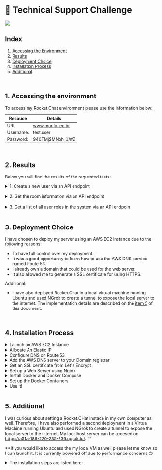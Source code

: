 # :rocket: Technical Support Challenge

<img src="https://itcraftapps.com/wp-content/uploads/2019/05/rocket-1.png" height="600px">

## Index
1. <a href="https://github.com/mpinheiro-it/Rocket.Chat_ES_Murilo_Pinheiro/blob/main/README.md#1-accessing-the-environment">Accessing the Environment</a>
2. <a href="https://github.com/mpinheiro-it/Rocket.Chat_ES_Murilo_Pinheiro/blob/main/README.md#2-results">Results</a>
3. <a href="https://github.com/mpinheiro-it/Rocket.Chat_ES_Murilo_Pinheiro/blob/main/README.md#3-deployment-choice">Deployment Choice</a>
4. <a href="https://github.com/mpinheiro-it/Rocket.Chat_ES_Murilo_Pinheiro/blob/main/README.md#4-installation-process">Installation Process</a>
5. <a href="https://github.com/mpinheiro-it/Rocket.Chat_ES_Murilo_Pinheiro/blob/main/README.md#5-Additional">Additional</a>
<br>

## 1. Accessing the environment

To access my Rocket.Chat environment please use the information below:

| Resouce | Details |
| ------------- | ------------- |
| URL  | www.murilo.tec.br  |
| Username:  | test.user  |
| Password:  | 940TMj$MNoh_1/#Z  |
<br>

## 2. Results
Below you will find the results of the requested tests:
  
  <details><summary>1. Create a new user via an API endpoint</summary><br>
    <p>Admin user:</p>
    <img src="https://github.com/mpinheiro-it/Rocket.Chat_ES_Murilo_Pinheiro/blob/main/img/0-Creating-New-Admin-User.png" height="400px">
    <p>Regular user:</p>
    <img src="https://github.com/mpinheiro-it/Rocket.Chat_ES_Murilo_Pinheiro/blob/main/img/01-Creating-New-User.png" height="400px">
    <p>Regular user logged in:</p>
    <img src="https://github.com/mpinheiro-it/Rocket.Chat_ES_Murilo_Pinheiro/blob/main/img/1-New-User-Logged-In.png" height="400px" width="1000px">    
  </details>
    <br>
    
  <details><summary>2. Get the room information via an API endpoint</summary><br>    
    <img src="https://github.com/mpinheiro-it/Rocket.Chat_ES_Murilo_Pinheiro/blob/main/img/2-Room-Information.png" height="400px">    
  </details><br>
  
   <details><summary>3. Get a list of all user roles in the system via an API endpoin</summary><br>    
    <img src="https://github.com/mpinheiro-it/Rocket.Chat_ES_Murilo_Pinheiro/blob/main/img/3-List-Of-Users-And-Roles.png" height="400px">
   </details><br>

## 3. Deployment Choice

I have chosen to deploy my server using an AWS EC2 instance due to the following reasons:

- To have full control over my deployment.
- It was a good opportunity to learn how to use the AWS DNS service named Route 53. 
- I already own a domain that could be used for the web server.
- It also allowed me to generate a SSL certificate for using HTTPS.

Additional:

- I have also deployed Rocket.Chat in a local virtual machine running Ubuntu and used NGrok to create a tunnel to expose the local server to the internet. The implementation details are described on the <a href="https://github.com/mpinheiro-it/Rocket.Chat_ES_Murilo_Pinheiro/blob/main/README.md#5-Additional">item 5</a> of this document.


<br>

## 4. Installation Process

<details><summary>Launch an AWS EC2 Instance</summary>
<p><br>
Log into AWS console, open the "EC2" service, click on "Instances" in the left sidebar and click on "Launch Instance" to setup a new EC2 instance. Now follow the steps below:
<li>In the first step search for "Ubuntu Server 18.04 LTS" with "64-bit (x86)" architecture and click on "Select"</li>
<li>Select an instance type of your choice and click "Next"</li>
<li>Adjust the instance details as needed or keep the defaults. Proceed with "Next"</li>
<li>Adjust the storage size and configuration as needed and click on "Next"</li>
<li>Make sure to add a tag called "Name" and assign a value</li>
<li>Allow "SSH", "HTTP" and "HTTPS" in the security group configuration, proceed with "Review and Launch"</li>
<li>Review your instance configuration and confirm with "Launch"</li>
<li>Choose an existing key pair or create a new one and click on "Launch Instance"</li>
</p>
</details>

<details><summary>Allocate An Elastic IP</summary>
<p><br>
Back in the "EC2" service dashboard, click on "Elastic IPs" in the left sidebar:
<li>Click on "Allocate New Address"</li>
<li>Select "Amazon's pool of IPv4 addresses" and click on "Allocate"</li>
<li>Click on the newly created IP address and select "Associate Elastic IP address"</li>
<li>Select your instance and click "Associate"</li>
<li>In the details below, copy the "Public DNS". You will need it in the DNS step.
(It should be in a format like this: ec2-18-197-161-168.eu-central-1.compute.amazonaws.com)</li>
</p>
</details>

<details><summary>Configure DNS on Route 53</summary>
<p><br>
Open the "Route 53" service dashboard:

<li>Create a new hosted zone by clicking on "Create Hosted Zone":</li>
<li>Enter your domain name and select "Public Hosted Zone" as type, then click on "Create"</li>
<li>Select your newly created zone and click on "Create Record Set"</li>
<li>Enter "www" as subdomain (if desired), select Type "CNAME", enter the Public DNS name from the above step to the value field and click "Create"
Click on "Allocate New Address"</li>
</p>
</details>

<details><summary>Add the AWS DNS server to your Domain registrar</summary>
<p><br>
Once you finish creating your "Route 53" hosted zone, the dashboard should display the AWS DNS servers for which the trafic should be routed to:
<img src="https://github.com/mpinheiro-it/Rocket.Chat_ES_Murilo_Pinheiro/blob/main/img/DNS-Servers.png">

These servers should be added as DNS servers for your domain.

In my case, my domain registrar is Registro.br. I accomplished this by following the steps below:

<li>Log in to registro.br with my personal account and selecting the desired domain. </li>
<li>Navigate to the "DNS" section of the page and click on "Change DNS Servers"</li>
<li>Add each one of the servers provided by AWS on the list and click "ok"</li>
<li>It will probably be needed to wait for a few hours for the changes to take place</li>
</p>
</details>

<details><summary>Get an SSL certificate from Let's Encrypt</summary>
<p><br>
  
<li>Access the EC2 instance via SSH:  </li>
  
 ```
  ssh -i <path_to_key_file.pem> ubuntu@<public_ip_address> 
 ```  

Install certbot using apt:
  
  ```
 sudo apt update
 sudo apt install certbot  
  ```
 
Obtain certificate from Let's Encrypt:
  
   ```
  sudo certbot certonly --standalone --email <emailaddress@email.com> -d <domain.com> -d <subdomain.domain.com>
  
  ```
</p>
</details>
  

<details><summary>Set up a Web Server using Nginx</summary>
<p><br>
  
Install Nginx web server:
  
 ```
  sudo apt-get install nginx
 ```  

Backup the default config file for reference:
  
  ```
 cd /etc/nginx/sites-available
 sudo mv default default.reference 
  ```
 
Create a new site configuration for Rocket.Chat:
  
   ```
  sudo nano /etc/nginx/sites-available/default
  
  ```
The configuration file should contain these details listed below. Make sure to replace ABC.DOMAIN.COM with your domain (it appears 4 times). Make sure to update it in the path to your key files as well.
  
  ```
   server {
     listen 443 ssl;

     server_name <ABC.DOMAIN.COM>;

     ssl_certificate /etc/letsencrypt/live/<ABC.DOMAIN.COM>/fullchain.pem;
     ssl_certificate_key /etc/letsencrypt/live/<ABC.DOMAIN.COM>/privkey.pem;
     ssl_protocols TLSv1 TLSv1.1 TLSv1.2;
     ssl_prefer_server_ciphers on;
     ssl_ciphers 'EECDH+AESGCM:EDH+AESGCM:AES256+EECDH:AES256+EDH';

     root /usr/share/nginx/html;
     index index.html index.htm;

     # Make site accessible from http://localhost/
     server_name localhost;

     location / {
         proxy_pass http://localhost:3000/;
         proxy_http_version 1.1;
         proxy_set_header Upgrade $http_upgrade;
         proxy_set_header Connection "upgrade";
         proxy_set_header Host $http_host;
         proxy_set_header X-Real-IP $remote_addr;
         proxy_set_header X-Forwarded-For $proxy_add_x_forwarded_for;
         proxy_set_header X-Forwarded-Proto http;
         proxy_set_header X-Nginx-Proxy true;
         proxy_redirect off;
     }
 }

 server {
     listen 80;

     server_name <ABC.DOMAIN.COM>;

     return 301 https://$host$request_uri;
 }
  
  ```

Test the Nginx configuration to make sure there are no syntax errors:
  
   ```
   sudo nginx -t
   ```
  
If the syntax test went successful, restart Nginx:
  
  ```
  sudo systemctl restart nginx
  ```
Confirm that it is running properly by opening a web browser and going to your domain name. You will get a page stating "502 Bad Gateway". This is expected, since the Rocket.Chat backend is not yet running. Make sure the SSL connection is working properly by clicking the lock icon next to the address bar, make sure it's valid and issued by "Let's Encrypt Authority X3". 
</p>
</details>

<details><summary>Install Docker and Docker Compose</summary>
<p><br>
  
Install Docker (and any dependencies):
  
 ```
 sudo apt-get update
 sudo apt-get install apt-transport-https ca-certificates curl gnupg-agent software-properties-common
 curl -fsSL https://download.docker.com/linux/ubuntu/gpg | sudo apt-key add -
 sudo apt-key fingerprint 0EBFCD88
 # confirm the fingerprint matches "9DC8 5822 9FC7 DD38 854A E2D8 8D81 803C 0EBF CD88"
 sudo add-apt-repository "deb [arch=amd64] https://download.docker.com/linux/ubuntu $(lsb_release -cs) stable"
 sudo apt-get update
 sudo apt-get install docker-ce docker-ce-cli containerd.io
  
 ```  

Install docker-compose:
  
  ```
 sudo curl -L "https://github.com/docker/compose/releases/download/1.26.0/docker-compose-$(uname -s)-$(uname -m)" -o /usr/local/bin/docker-compose
 sudo chmod +x /usr/local/bin/docker-compose
  ```
 
</p>
</details>
  
<details><summary>Set up the Docker Containers</summary>
<p><br>
  
Create local directories:
  
 ```
 sudo mkdir -p /opt/docker/rocket.chat/data/runtime/db
 sudo mkdir -p /opt/docker/rocket.chat/data/dump
  
 ```  

Create the docker-compose.yml file:
  
  ```
  sudo nano /opt/docker/rocket.chat/docker-compose.yml
  ```

Add the configuration details below. Make sure to replace ABC.DOMAIN.COM with your actual domain name again:
  
  ```
   version: '2'

 services:
   rocketchat:
     image: rocket.chat:latest
     command: >
       bash -c
         "for i in `seq 1 30`; do
           node main.js &&
           s=$$? && break || s=$$?;
           echo \"Tried $$i times. Waiting 5 secs...\";
           sleep 5;
         done; (exit $$s)"
     restart: unless-stopped
     volumes:
       - ./uploads:/app/uploads
     environment:
       - PORT=3000
       - ROOT_URL=https://<ABC.DOMAIN.COM>
       - MONGO_URL=mongodb://mongo:27017/rocketchat
       - MONGO_OPLOG_URL=mongodb://mongo:27017/local
     depends_on:
       - mongo
     ports:
       - 3000:3000

   mongo:
     image: mongo:4.0
     restart: unless-stopped
     command: mongod --smallfiles --oplogSize 128 --replSet rs0 --storageEngine=mmapv1
     volumes:
       - ./data/runtime/db:/data/db
       - ./data/dump:/dump

   # this container's job is just to run the command to initialize the replica set.
   # it will run the command and remove himself (it will not stay running)
   mongo-init-replica:
     image: mongo:4.0
     command: >
       bash -c
         "for i in `seq 1 30`; do
           mongo mongo/rocketchat --eval \"
             rs.initiate({
               _id: 'rs0',
               members: [ { _id: 0, host: 'localhost:27017' } ]})\" &&
           s=$$? && break || s=$$?;
           echo \"Tried $$i times. Waiting 5 secs...\";
           sleep 5;
         done; (exit $$s)"
     depends_on:
     - mongo
  ```
  
Start containers:
  
  ```
 cd /opt/docker/rocket.chat
 sudo docker-compose up -d
  ```

Wait a bit for the replica set to be initialized for MongoDB (about 30-60 seconds) and confirm Rocket.Chat is running properly:
  
  ```
  sudo docker-compose logs -f rocketchat
  ```
</p>
</details>
  
<details><summary>Use it!</summary>
<p><br>
  
Login to your site. In my case, it is https://www.murilo.tec.br.  
Note: the first user to login will be an administrator user.

</p>
</details>
<br>
   
## 5. Additional
  
I was curious about setting a Rocket.CHat instace in my own computer as well. Therefore, I have also performed a second deployment in a Virtual Machine running Ubuntu and used NGrok to create a tunnel to expose the local server to the internet. My localhost server can be accesed on https://a51a-186-220-235-236.ngrok.io/. **

  **If you would like to access the my local VM as well please let me know so I can launch it. It is currently powered off due to performance concerns :upside_down_face:
  
  <details><summary>The installation steps are listed here:</summary>
  
  1. Install Oracle VirtualBox - https://www.virtualbox.org/wiki/Downloads
  2. Download the Ubuntu 20.04.3 LTS ISO - https://ubuntu.com/download/desktop
  3. Create a local virtual machine running Ubuntu. Configuration steps on: 
      https://ubuntu.com/tutorials/how-to-run-ubuntu-desktop-on-a-virtual-machine-using-virtualbox#1-overview
  4. Install it on the Linux VM using the Rocket.Chat Snap:
    
      ```
      sudo snap install rocketchat-server
      ```
  5. Install and configure Ngrok :       

      ```
      sudo apt update
      sudo apt install snapd
      sudo snap install ngrok
      ```

      Then create the tunnel:
      ```
      ngrok http 3000
      ```
  
  6. Use it!<br>      
     <img src="https://github.com/mpinheiro-it/Rocket.Chat_ES_Murilo_Pinheiro/blob/main/img/4-Localhost-Server.png">
  </details>
